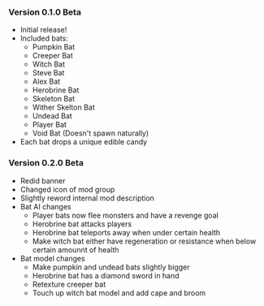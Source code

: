### Version 0.1.0 Beta
- Initial release!
- Included bats:
  - Pumpkin Bat
  - Creeper Bat
  - Witch Bat
  - Steve Bat
  - Alex Bat
  - Herobrine Bat
  - Skeleton Bat
  - Wither Skelton Bat
  - Undead Bat
  - Player Bat
  - Void Bat (Doesn't spawn naturally)
- Each bat drops a unique edible candy

### Version 0.2.0 Beta
- Redid banner
- Changed icon of mod group
- Slightly reword internal mod description
- Bat AI changes
  - Player bats now flee monsters and have a revenge goal
  - Herobrine bat attacks players
  - Herobrine bat teleports away when under certain health
  - Make witch bat either have regeneration or resistance when below certain amounnt of health
- Bat model changes
  - Make pumpkin and undead bats slightly bigger
  - Herobrine bat has a diamond sword in hand
  - Retexture creeper bat
  - Touch up witch bat model and add cape and broom